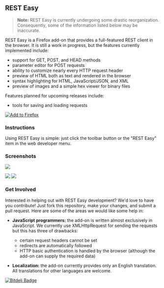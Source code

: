## REST Easy

> **Note:** REST Easy is currently undergoing some drastic reorganization. Consequently, some
> of the information listed below may be inaccurate.

REST Easy is a Firefox add-on that provides a full-featured REST client in the browser.
It is still a work in progress, but the features currently implemented include:

 - support for GET, POST, and HEAD methods
 - parameter editor for POST requests
 - ability to customize nearly every HTTP request header
 - preview of HTML both as text and rendered in the browser
 - syntax highlighting for HTML, JavaScript/JSON, and XML
 - preview of images and a simple hex viewer for binary files

Features planned for upcoming releases include:

 - tools for saving and loading requests

[![Add to Firefox](http://i.stack.imgur.com/JE1T5.png)](https://addons.mozilla.org/en-US/firefox/addon/rest-easy/)

### Instructions

Using REST Easy is simple: just click the toolbar button or the "REST Easy" item in the web developer menu.

### Screenshots

[![](http://i.stack.imgur.com/yADPd.png)](http://i.stack.imgur.com/Ad3Uf.png)

[![](http://i.stack.imgur.com/W8EU5.png)](http://i.stack.imgur.com/iZUX3.png)
[![](http://i.stack.imgur.com/ZVsox.png)](http://i.stack.imgur.com/o127F.png)


### Get Involved

Interested in helping out with REST Easy development?
We'd love to have you contribute!
Just fork this repository, make your changes, and submit a pull request.
Here are some of the areas we would like some help in:

 - **JavaScript programmers:** the add-on is written almost exclusively in JavaScript.
   We currently use XMLHttpRequest for sending the requests but this has three of drawbacks:

    - certain request headers cannot be set
    - redirects are automatically followed
    - HTTP basic authentication is handled by the browser (although the add-on can supply the required data)

 - **Localization:** the add-on currently provides only an English translation.
   All translations for other languages are welcome.

[![Bitdeli Badge](https://d2weczhvl823v0.cloudfront.net/nathan-osman/rest-easy/trend.png)](https://bitdeli.com/free "Bitdeli Badge")
